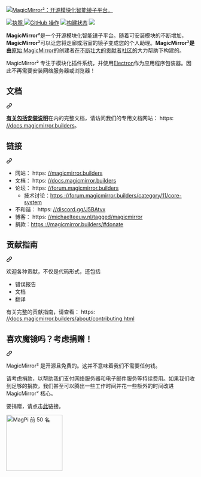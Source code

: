 <div class="Box-sc-g0xbh4-0 bJMeLZ js-snippet-clipboard-copy-unpositioned" data-hpc="true"><article class="markdown-body entry-content container-lg" itemprop="text"><p dir="auto"><a target="_blank" rel="noopener noreferrer" href="https://github.com/MagicMirrorOrg/MagicMirror/blob/master/.github/header.png"><img src="https://github.com/MagicMirrorOrg/MagicMirror/raw/master/.github/header.png" alt="MagicMirror²：开源模块化智能镜子平台。" style="max-width: 100%;"></a></p>
<p dir="auto">
  <a href="https://choosealicense.com/licenses/mit" rel="nofollow">
		<img src="https://camo.githubusercontent.com/2bb6ac78e5a9f4f688a6a066cc71b62012101802fcdb478e6e4c6b6ec75dc694/68747470733a2f2f696d672e736869656c64732e696f2f62616467652f6c6963656e73652d4d49542d626c75652e737667" alt="执照" data-canonical-src="https://img.shields.io/badge/license-MIT-blue.svg" style="max-width: 100%;">
	</a>
	<a target="_blank" rel="noopener noreferrer nofollow" href="https://camo.githubusercontent.com/bb3f644a70a2ab30567eef575c19a3defd25e955d5db33fb169e7866cf358663/68747470733a2f2f696d672e736869656c64732e696f2f6769746875622f616374696f6e732f776f726b666c6f772f7374617475732f6d6963686d6963682f6d616769636d6972726f722f6175746f6d617465642d74657374732e79616d6c"><img src="https://camo.githubusercontent.com/bb3f644a70a2ab30567eef575c19a3defd25e955d5db33fb169e7866cf358663/68747470733a2f2f696d672e736869656c64732e696f2f6769746875622f616374696f6e732f776f726b666c6f772f7374617475732f6d6963686d6963682f6d616769636d6972726f722f6175746f6d617465642d74657374732e79616d6c" alt="GitHub 操作" data-canonical-src="https://img.shields.io/github/actions/workflow/status/michmich/magicmirror/automated-tests.yaml" style="max-width: 100%;"></a>
	<a target="_blank" rel="noopener noreferrer nofollow" href="https://camo.githubusercontent.com/dc181ca4d4ca9023eabf5ad2a5d3c60bdb06a63b5c2f0bb7cb450bd574cd6aba/68747470733a2f2f696d672e736869656c64732e696f2f6769746875622f636865636b732d7374617475732f6d6963686d6963682f6d616769636d6972726f722f6d6173746572"><img src="https://camo.githubusercontent.com/dc181ca4d4ca9023eabf5ad2a5d3c60bdb06a63b5c2f0bb7cb450bd574cd6aba/68747470733a2f2f696d672e736869656c64732e696f2f6769746875622f636865636b732d7374617475732f6d6963686d6963682f6d616769636d6972726f722f6d6173746572" alt="构建状态" data-canonical-src="https://img.shields.io/github/checks-status/michmich/magicmirror/master" style="max-width: 100%;"></a>
	<a href="https://github.com/MichMich/MagicMirror">
		<img src="https://camo.githubusercontent.com/6ca21fe8314db3d019cbc6284bdc66a59b195b537b5022bcb4123e5627e72793/68747470733a2f2f696d672e736869656c64732e696f2f6769746875622f73746172732f6d6963686d6963682f6d616769636d6972726f723f7374796c653d736f6369616c" data-canonical-src="https://img.shields.io/github/stars/michmich/magicmirror?style=social" style="max-width: 100%;">
	</a>
</p>
<p dir="auto"><strong><font style="vertical-align: inherit;"><font style="vertical-align: inherit;">MagicMirror²</font></font></strong><font style="vertical-align: inherit;"><font style="vertical-align: inherit;">是一个开源模块化智能镜子平台。</font><font style="vertical-align: inherit;">随着可安装模块的不断增加，</font></font><strong><font style="vertical-align: inherit;"><font style="vertical-align: inherit;">MagicMirror²</font></font></strong><font style="vertical-align: inherit;"><font style="vertical-align: inherit;">可以让您将走廊或浴室的镜子变成您的个人助理。</font></font><strong><font style="vertical-align: inherit;"><font style="vertical-align: inherit;">MagicMirror²是由</font></font></strong><font style="vertical-align: inherit;"></font><a href="https://michaelteeuw.nl/tagged/magicmirror" rel="nofollow"><font style="vertical-align: inherit;"><font style="vertical-align: inherit;">原始 MagicMirror</font></font></a><font style="vertical-align: inherit;"><font style="vertical-align: inherit;">的创建者</font></font><a href="https://github.com/MichMich/MagicMirror/graphs/contributors"><font style="vertical-align: inherit;"><font style="vertical-align: inherit;">在不断壮大的贡献者社区的</font></font></a><font style="vertical-align: inherit;"><font style="vertical-align: inherit;">大力帮助下构建的</font><font style="vertical-align: inherit;">。</font></font></p>
<p dir="auto"><font style="vertical-align: inherit;"><font style="vertical-align: inherit;">MagicMirror² 专注于模块化插件系统，并使用</font></font><a href="https://www.electronjs.org/" rel="nofollow"><font style="vertical-align: inherit;"><font style="vertical-align: inherit;">Electron</font></font></a><font style="vertical-align: inherit;"><font style="vertical-align: inherit;">作为应用程序包装器。</font><font style="vertical-align: inherit;">因此不再需要安装网络服务器或浏览器！</font></font></p>
<div class="markdown-heading" dir="auto"><h2 tabindex="-1" class="heading-element" dir="auto"><font style="vertical-align: inherit;"><font style="vertical-align: inherit;">文档</font></font></h2><a id="user-content-documentation" class="anchor" aria-label="永久链接：文档" href="#documentation"><svg class="octicon octicon-link" viewBox="0 0 16 16" version="1.1" width="16" height="16" aria-hidden="true"><path d="m7.775 3.275 1.25-1.25a3.5 3.5 0 1 1 4.95 4.95l-2.5 2.5a3.5 3.5 0 0 1-4.95 0 .751.751 0 0 1 .018-1.042.751.751 0 0 1 1.042-.018 1.998 1.998 0 0 0 2.83 0l2.5-2.5a2.002 2.002 0 0 0-2.83-2.83l-1.25 1.25a.751.751 0 0 1-1.042-.018.751.751 0 0 1-.018-1.042Zm-4.69 9.64a1.998 1.998 0 0 0 2.83 0l1.25-1.25a.751.751 0 0 1 1.042.018.751.751 0 0 1 .018 1.042l-1.25 1.25a3.5 3.5 0 1 1-4.95-4.95l2.5-2.5a3.5 3.5 0 0 1 4.95 0 .751.751 0 0 1-.018 1.042.751.751 0 0 1-1.042.018 1.998 1.998 0 0 0-2.83 0l-2.5 2.5a1.998 1.998 0 0 0 0 2.83Z"></path></svg></a></div>
<p dir="auto"><font style="vertical-align: inherit;"></font><strong><a href="https://docs.magicmirror.builders/getting-started/installation.html" rel="nofollow"><font style="vertical-align: inherit;"><font style="vertical-align: inherit;">有关包括安装说明</font></font></a></strong><font style="vertical-align: inherit;"><font style="vertical-align: inherit;">在内的完整文档</font><font style="vertical-align: inherit;">，请访问我们的专用文档网站： https: </font></font><a href="https://docs.magicmirror.builders" rel="nofollow"><font style="vertical-align: inherit;"><font style="vertical-align: inherit;">//docs.magicmirror.builders</font></font></a><font style="vertical-align: inherit;"><font style="vertical-align: inherit;">。</font></font></p>
<div class="markdown-heading" dir="auto"><h2 tabindex="-1" class="heading-element" dir="auto"><font style="vertical-align: inherit;"><font style="vertical-align: inherit;">链接</font></font></h2><a id="user-content-links" class="anchor" aria-label="永久链接： 链接" href="#links"><svg class="octicon octicon-link" viewBox="0 0 16 16" version="1.1" width="16" height="16" aria-hidden="true"><path d="m7.775 3.275 1.25-1.25a3.5 3.5 0 1 1 4.95 4.95l-2.5 2.5a3.5 3.5 0 0 1-4.95 0 .751.751 0 0 1 .018-1.042.751.751 0 0 1 1.042-.018 1.998 1.998 0 0 0 2.83 0l2.5-2.5a2.002 2.002 0 0 0-2.83-2.83l-1.25 1.25a.751.751 0 0 1-1.042-.018.751.751 0 0 1-.018-1.042Zm-4.69 9.64a1.998 1.998 0 0 0 2.83 0l1.25-1.25a.751.751 0 0 1 1.042.018.751.751 0 0 1 .018 1.042l-1.25 1.25a3.5 3.5 0 1 1-4.95-4.95l2.5-2.5a3.5 3.5 0 0 1 4.95 0 .751.751 0 0 1-.018 1.042.751.751 0 0 1-1.042.018 1.998 1.998 0 0 0-2.83 0l-2.5 2.5a1.998 1.998 0 0 0 0 2.83Z"></path></svg></a></div>
<ul dir="auto">
<li><font style="vertical-align: inherit;"><font style="vertical-align: inherit;">网站： https: </font></font><a href="https://magicmirror.builders" rel="nofollow"><font style="vertical-align: inherit;"><font style="vertical-align: inherit;">//magicmirror.builders</font></font></a></li>
<li><font style="vertical-align: inherit;"><font style="vertical-align: inherit;">文档： https: </font></font><a href="https://docs.magicmirror.builders" rel="nofollow"><font style="vertical-align: inherit;"><font style="vertical-align: inherit;">//docs.magicmirror.builders</font></font></a></li>
<li><font style="vertical-align: inherit;"><font style="vertical-align: inherit;">论坛： https: </font></font><a href="https://forum.magicmirror.builders" rel="nofollow"><font style="vertical-align: inherit;"><font style="vertical-align: inherit;">//forum.magicmirror.builders</font></font></a>
<ul dir="auto">
<li><font style="vertical-align: inherit;"><font style="vertical-align: inherit;">技术讨论：</font></font><a href="https://forum.magicmirror.builders/category/11/core-system" rel="nofollow"><font style="vertical-align: inherit;"><font style="vertical-align: inherit;">https ://forum.magicmirror.builders/category/11/core-system</font></font></a></li>
</ul>
</li>
<li><font style="vertical-align: inherit;"><font style="vertical-align: inherit;">不和谐： https: </font></font><a href="https://discord.gg/J5BAtvx" rel="nofollow"><font style="vertical-align: inherit;"><font style="vertical-align: inherit;">//discord.gg/J5BAtvx</font></font></a></li>
<li><font style="vertical-align: inherit;"><font style="vertical-align: inherit;">博客： https: </font></font><a href="https://michaelteeuw.nl/tagged/magicmirror" rel="nofollow"><font style="vertical-align: inherit;"><font style="vertical-align: inherit;">//michaelteeuw.nl/tagged/magicmirror</font></font></a></li>
<li><font style="vertical-align: inherit;"><font style="vertical-align: inherit;">捐款：</font></font><a href="https://magicmirror.builders/#donate" rel="nofollow"><font style="vertical-align: inherit;"><font style="vertical-align: inherit;">https ://magicmirror.builders/#donate</font></font></a></li>
</ul>
<div class="markdown-heading" dir="auto"><h2 tabindex="-1" class="heading-element" dir="auto"><font style="vertical-align: inherit;"><font style="vertical-align: inherit;">贡献指南</font></font></h2><a id="user-content-contributing-guidelines" class="anchor" aria-label="永久链接：贡献指南" href="#contributing-guidelines"><svg class="octicon octicon-link" viewBox="0 0 16 16" version="1.1" width="16" height="16" aria-hidden="true"><path d="m7.775 3.275 1.25-1.25a3.5 3.5 0 1 1 4.95 4.95l-2.5 2.5a3.5 3.5 0 0 1-4.95 0 .751.751 0 0 1 .018-1.042.751.751 0 0 1 1.042-.018 1.998 1.998 0 0 0 2.83 0l2.5-2.5a2.002 2.002 0 0 0-2.83-2.83l-1.25 1.25a.751.751 0 0 1-1.042-.018.751.751 0 0 1-.018-1.042Zm-4.69 9.64a1.998 1.998 0 0 0 2.83 0l1.25-1.25a.751.751 0 0 1 1.042.018.751.751 0 0 1 .018 1.042l-1.25 1.25a3.5 3.5 0 1 1-4.95-4.95l2.5-2.5a3.5 3.5 0 0 1 4.95 0 .751.751 0 0 1-.018 1.042.751.751 0 0 1-1.042.018 1.998 1.998 0 0 0-2.83 0l-2.5 2.5a1.998 1.998 0 0 0 0 2.83Z"></path></svg></a></div>
<p dir="auto"><font style="vertical-align: inherit;"><font style="vertical-align: inherit;">欢迎各种贡献，不仅是代码形式，还包括</font></font></p>
<ul dir="auto">
<li><font style="vertical-align: inherit;"><font style="vertical-align: inherit;">错误报告</font></font></li>
<li><font style="vertical-align: inherit;"><font style="vertical-align: inherit;">文档</font></font></li>
<li><font style="vertical-align: inherit;"><font style="vertical-align: inherit;">翻译</font></font></li>
</ul>
<p dir="auto"><font style="vertical-align: inherit;"><font style="vertical-align: inherit;">有关完整的贡献指南，请查看： https: </font></font><a href="https://docs.magicmirror.builders/about/contributing.html" rel="nofollow"><font style="vertical-align: inherit;"><font style="vertical-align: inherit;">//docs.magicmirror.builders/about/contributing.html</font></font></a></p>
<div class="markdown-heading" dir="auto"><h2 tabindex="-1" class="heading-element" dir="auto"><font style="vertical-align: inherit;"><font style="vertical-align: inherit;">喜欢魔镜吗？</font><font style="vertical-align: inherit;">考虑捐赠！</font></font></h2><a id="user-content-enjoying-magicmirror-consider-a-donation" class="anchor" aria-label="永久链接：喜欢 MagicMirror 吗？ 考虑捐赠！" href="#enjoying-magicmirror-consider-a-donation"><svg class="octicon octicon-link" viewBox="0 0 16 16" version="1.1" width="16" height="16" aria-hidden="true"><path d="m7.775 3.275 1.25-1.25a3.5 3.5 0 1 1 4.95 4.95l-2.5 2.5a3.5 3.5 0 0 1-4.95 0 .751.751 0 0 1 .018-1.042.751.751 0 0 1 1.042-.018 1.998 1.998 0 0 0 2.83 0l2.5-2.5a2.002 2.002 0 0 0-2.83-2.83l-1.25 1.25a.751.751 0 0 1-1.042-.018.751.751 0 0 1-.018-1.042Zm-4.69 9.64a1.998 1.998 0 0 0 2.83 0l1.25-1.25a.751.751 0 0 1 1.042.018.751.751 0 0 1 .018 1.042l-1.25 1.25a3.5 3.5 0 1 1-4.95-4.95l2.5-2.5a3.5 3.5 0 0 1 4.95 0 .751.751 0 0 1-.018 1.042.751.751 0 0 1-1.042.018 1.998 1.998 0 0 0-2.83 0l-2.5 2.5a1.998 1.998 0 0 0 0 2.83Z"></path></svg></a></div>
<p dir="auto"><font style="vertical-align: inherit;"><font style="vertical-align: inherit;">MagicMirror² 是开源且免费的。</font><font style="vertical-align: inherit;">这并不意味着我们不需要任何钱。</font></font></p>
<p dir="auto"><font style="vertical-align: inherit;"><font style="vertical-align: inherit;">请考虑捐款，以帮助我们支付网络服务器和电子邮件服务等持续费用。</font><font style="vertical-align: inherit;">如果我们收到足够的捐款，我们甚至可以腾出一些工作时间并花一些额外的时间改进 MagicMirror² 核心。</font></font></p>
<p dir="auto"><font style="vertical-align: inherit;"><font style="vertical-align: inherit;">要捐赠，请点击</font></font><a href="https://www.paypal.com/cgi-bin/webscr?cmd=_s-xclick&amp;hosted_button_id=G5D8E9MR5DTD2&amp;source=url" rel="nofollow"><font style="vertical-align: inherit;"><font style="vertical-align: inherit;">此</font></font></a><font style="vertical-align: inherit;"><font style="vertical-align: inherit;">链接。</font></font></p>
<p dir="auto">
	<a href="https://forum.magicmirror.builders/topic/728/magicmirror-is-voted-number-1-in-the-magpi-top-50" rel="nofollow"><img src="https://camo.githubusercontent.com/a3ac32d50a3fc011f3de9cf99eab23a3f1645e575052295fbdcf97c3e69a672a/68747470733a2f2f6d616769636d6972726f722e6275696c646572732f696d672f6d616770692d626573742d77617465726d61726b2d637573746f6d2e706e67" width="150" alt="MagPi 前 50 名" data-canonical-src="https://magicmirror.builders/img/magpi-best-watermark-custom.png" style="max-width: 100%;"></a>
</p>
</article></div>
